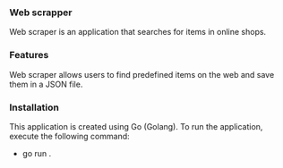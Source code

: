 ### Web scrapper

Web scraper is an application that searches for items in online shops.

### Features

Web scraper allows users to find predefined items on the web and save them in a JSON file.

### Installation

This application is created using Go (Golang). To run the application, execute the following command:

- go run .
